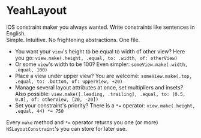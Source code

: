 # YeahLayout
iOS constraint maker you always wanted. Write constraints like sentences in English.</br>
Simple. Intuitive. No frightening abstractions. One file.

* You want your ```view```'s height to be equal to width of other view? Here you go: ```view.make(.height, .equal, to: .width, of: otherView)```
* Or some ```view```'s width to be 100? Even simpler: ```someView.make(.width, .equal, 100)```
* Place a view under upper view? You are welcome: ```someView.make(.top, .equal, to: .bottom, of: upperView, +20)```
* Manage several layout attributes at once, set multipliers and insets? Also possible:  ```view.make([.leading, .trailing], .equal, to: [0.5, 0.8], of: otherView, [20, -20]) ```
* Set your constraint's priority? There is a ```*=``` operator: ```view.make(.height, .equal, 44) *= 750```

Every ```make``` method and ```*=``` operator returns you one (or more) ```NSLayoutConstraint```'s you can store for later use.
